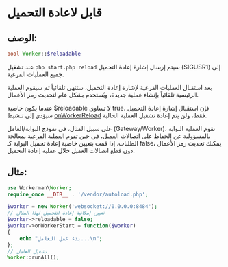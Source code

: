 # قابل لاعادة التحميل
## الوصف:

```php
bool Worker::$reloadable
```

عند تشغيل `php start.php reload` سيتم إرسال إشارة إعادة التحميل (SIGUSR1) إلى جميع العمليات الفرعية.

بعد استقبال العمليات الفرعية لإشارة إعادة التحميل، ستنهي تلقائياً ثم سيقوم العملية الرئيسية تلقائياً بإنشاء عملية جديدة، ويُستخدم بشكل عام لتحديث رمز الأعمال.

عندما يكون خاصية $reloadable لا تساوي true، فإن استقبال إشارة إعادة التحميل سيؤدي إلى تنشيط [onWorkerReload](on-worker-reload.md) فقط، ولن يتم إعادة تشغيل العملية الحالية.

على سبيل المثال، في نموذج البوابة/العامل (Gateway/Worker)، تقوم العملية البوابة بالمسؤولية عن الحفاظ على اتصالات العميل، في حين تقوم العملية الفرعية بمعالجة الطلبات.
إذا قمت بتعيين خاصية إعادة تحميل البوابة كـ false، يمكنك تحديث رمز الأعمال دون قطع اتصالات العميل خلال عملية إعادة التحميل.

## مثال:

```php
use Workerman\Worker;
require_once __DIR__ . '/vendor/autoload.php';

$worker = new Worker('websocket://0.0.0.0:8484');
// تعيين إمكانية إعادة التحميل لهذا المثال
$worker->reloadable = false;
$worker->onWorkerStart = function($worker)
{
    echo "بدء عمل العامل...\n";
};
// تشغيل العامل
Worker::runAll();
```
